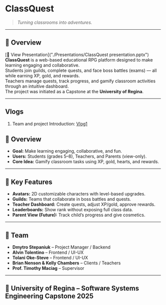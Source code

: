 # ClassQuest


> *Turning classrooms into adventures.*

---

## 🧭 Overview

[📂 View Presentation]("./Presentations/ClassQuest presentation.pptx")
**ClassQuest** is a web-based educational RPG platform designed to make learning engaging and collaborative.  
Students join guilds, complete quests, and face boss battles (exams) — all while earning XP, gold, and rewards.  
Teachers manage quests, track progress, and gamify classroom activities through an intuitive dashboard.  
The project was initiated as a Capstone at the **University of Regina**.

---

## Vlogs

1. Team and project Introduction: [Vlog1](https://www.youtube.com/watch?v=lCHaV5K9AQU)


## 🚀 Overview
- **Goal:** Make learning engaging, collaborative, and fun.  
- **Users:** Students (grades 5–8), Teachers, and Parents (view-only).  
- **Core Idea:** Gamify classroom tasks using XP, gold, hearts, and rewards.

---

## 🧩 Key Features
- **Avatars:** 2D customizable characters with level-based upgrades.  
- **Guilds:** Teams that collaborate in boss battles and quests.  
- **Teacher Dashboard:** Create quests, adjust XP/gold, approve rewards.  
- **Leaderboards:** Show rank without exposing full class data.  
- **Parent View (Future):** Track child’s progress and give cosmetics.

---

## 👥 Team
- **Dmytro Stepaniuk** – Project Manager / Backend  
- **Alvin Tolentino** – Frontend / UI-UX  
- **Tolani Oke-Steve** – Frontend / UI-UX  
- **Brian Nenson & Kelly Chambers** – Clients / Teachers  
- **Prof. Timothy Maciag** – Supervisor  

---

## 🏫 University of Regina – Software Systems Engineering Capstone 2025